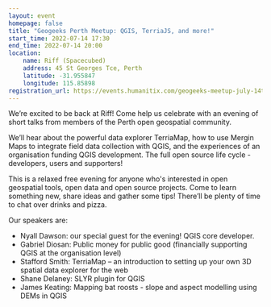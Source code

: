 ```yaml
---
layout: event
homepage: false
title: "Geogeeks Perth Meetup: QGIS, TerriaJS, and more!"
start_time: 2022-07-14 17:30
end_time: 2022-07-14 20:00
location:
    name: Riff (Spacecubed)
    address: 45 St Georges Tce, Perth
    latitude: -31.955847
    longitude: 115.85898
registration_url: https://events.humanitix.com/geogeeks-meetup-july-14th-2022
---
```

We’re excited to be back at Riff! Come help us celebrate with an evening of short talks from members of the Perth open geospatial community.

We’ll hear about the powerful data explorer TerriaMap, how to use Mergin Maps to integrate field data collection with QGIS,
and the experiences of an organisation funding QGIS development. The full open source life cycle - developers, users and supporters!

This is a relaxed free evening for anyone who's interested in open geospatial tools, open data and open source projects.
Come to learn something new, share ideas and gather some tips! There’ll be plenty of time to chat over drinks and pizza.

Our speakers are:

* Nyall Dawson: our special guest for the evening! QGIS core developer.
* Gabriel Diosan:  Public money for public good (financially supporting QGIS at the organisation level)
* Stafford Smith:  TerriaMap – an introduction to setting up your own 3D spatial data explorer for the web
* Shane Delaney:  SLYR plugin for QGIS
* James Keating:  Mapping bat roosts - slope and aspect modelling using DEMs in QGIS

